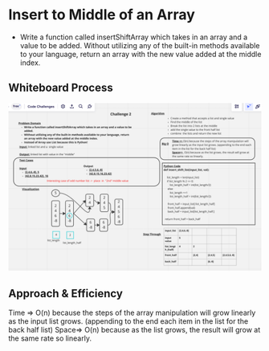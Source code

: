 # Insert to Middle of an Array
+ Write a function called insertShiftArray which takes in an array and a value to be added. Without utilizing any of the built-in methods available to your language, return an array with the new value added at the middle index.

## Whiteboard Process

![WhiteBoard IMG](./array-insert-shift.png)

## Approach & Efficiency
Time => O(n) because the steps of the array manipulation will grow linearly as the input list grows. (appending to the end each item in the list for the back half list)
Space=>  O(n) because as the list grows, the result will grow at the same rate so linearly.
